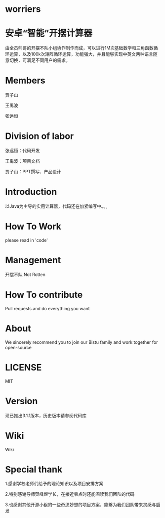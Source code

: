 # worriers
安卓“智能”开摆计算器
====
由全员帅哥的开摆不队小组协作制作而成，可以进行1M次基础数学和三角函数循环运算，以及100k次矩阵循环运算，功能强大，并且能够实现中英文两种语言随意切换，可满足不同用户的需求。

Members
====
贾子山

王禹波

张远恒

Division of labor
====
张远恒：代码开发

王禹波：项目文档

贾子山：PPT撰写、产品设计

Introduction
====
以Java为主导的实用计算器，代码还在加紧编写中。。。

How To Work
====
please read in 'code'

Management
====
开摆不队 Not Rotten

How To contribute
====
Pull requests and do everything you want

About
====
We sincerely recommend you to join our Bistu family and work together for open-source

LICENSE
====
MIT

Version
====
现已推出3.1.1版本，历史版本请参阅代码库

Wiki
====
Wiki

Special thank
====
1.感谢学校老师们给予的理论知识以及项目安排方案

2.特别感谢导师贺峰煜学长，在接近零点时还能阅读我们团队的代码

3.也感谢其他开源小组的一些奇思妙想的项目方案，能够为我们团队带来灵感与启发

